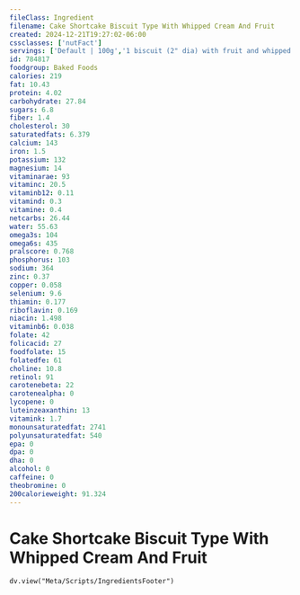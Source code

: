 ```yaml
---
fileClass: Ingredient
filename: Cake Shortcake Biscuit Type With Whipped Cream And Fruit
created: 2024-12-21T19:27:02-06:00
cssclasses: ['nutFact']
servings: ['Default | 100g','1 biscuit (2" dia) with fruit and whipped cream | 74']
id: 784817
foodgroup: Baked Foods
calories: 219
fat: 10.43
protein: 4.02
carbohydrate: 27.84
sugars: 6.8
fiber: 1.4
cholesterol: 30
saturatedfats: 6.379
calcium: 143
iron: 1.5
potassium: 132
magnesium: 14
vitaminarae: 93
vitaminc: 20.5
vitaminb12: 0.11
vitamind: 0.3
vitamine: 0.4
netcarbs: 26.44
water: 55.63
omega3s: 104
omega6s: 435
pralscore: 0.768
phosphorus: 103
sodium: 364
zinc: 0.37
copper: 0.058
selenium: 9.6
thiamin: 0.177
riboflavin: 0.169
niacin: 1.498
vitaminb6: 0.038
folate: 42
folicacid: 27
foodfolate: 15
folatedfe: 61
choline: 10.8
retinol: 91
carotenebeta: 22
carotenealpha: 0
lycopene: 0
luteinzeaxanthin: 13
vitamink: 1.7
monounsaturatedfat: 2741
polyunsaturatedfat: 540
epa: 0
dpa: 0
dha: 0
alcohol: 0
caffeine: 0
theobromine: 0
200calorieweight: 91.324
---
```


# Cake Shortcake Biscuit Type With Whipped Cream And Fruit

```dataviewjs
dv.view("Meta/Scripts/IngredientsFooter")
```
